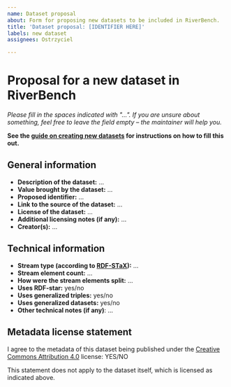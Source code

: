 ```yaml
---
name: Dataset proposal
about: Form for proposing new datasets to be included in RiverBench.
title: 'Dataset proposal: [IDENTIFIER HERE]'
labels: new dataset
assignees: Ostrzyciel

---
```


# Proposal for a new dataset in RiverBench

*Please fill in the spaces indicated with "...". If you are unsure about something, feel free to leave the field empty – the maintainer will help you.*

**See the [guide on creating new datasets](https://w3id.org/riverbench/documentation/creating-new-dataset) for instructions on how to fill this out.**

## General information

- **Description of the dataset:** ...
- **Value brought by the dataset:** ...
- **Proposed identifier:** ...
- **Link to the source of the dataset:** ...
- **License of the dataset:** ...
- **Additional licensing notes (if any):** ...
- **Creator(s):** ...

## Technical information

- **Stream type (according to [RDF-STaX](https://w3id.org/stax/dev/taxonomy)):** ...
- **Stream element count:** ...
- **How were the stream elements split:** ...
- **Uses RDF-star:** yes/no
- **Uses generalized triples:** yes/no
- **Uses generalized datasets:** yes/no
- **Other technical notes (if any)**: ...

## Metadata license statement

I agree to the metadata of this dataset being published under the [Creative Commons Attribution 4.0](https://creativecommons.org/licenses/by/4.0/) license: YES/NO

This statement does not apply to the dataset itself, which is licensed as indicated above.
